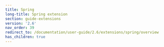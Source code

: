 ```yaml
---
title: Spring
long-title: Spring extension
section: guide-extensions
version: '2.6'
nav_order: 39
redirect_to: /documentation/user-guide/2.6/extensions/spring/overview
has_children: true
---
```

